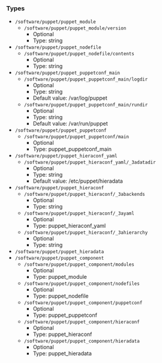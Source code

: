 
### Types

 - `/software/puppet/puppet_module`
    - `/software/puppet/puppet_module/version`
        - Optional
        - Type: string
 - `/software/puppet/puppet_nodefile`
    - `/software/puppet/puppet_nodefile/contents`
        - Optional
        - Type: string
 - `/software/puppet/puppet_puppetconf_main`
    - `/software/puppet/puppet_puppetconf_main/logdir`
        - Optional
        - Type: string
        - Default value: /var/log/puppet
    - `/software/puppet/puppet_puppetconf_main/rundir`
        - Optional
        - Type: string
        - Default value: /var/run/puppet
 - `/software/puppet/puppet_puppetconf`
    - `/software/puppet/puppet_puppetconf/main`
        - Optional
        - Type: puppet_puppetconf_main
 - `/software/puppet/puppet_hieraconf_yaml`
    - `/software/puppet/puppet_hieraconf_yaml/_3adatadir`
        - Optional
        - Type: string
        - Default value: /etc/puppet/hieradata
 - `/software/puppet/puppet_hieraconf`
    - `/software/puppet/puppet_hieraconf/_3abackends`
        - Optional
        - Type: string
    - `/software/puppet/puppet_hieraconf/_3ayaml`
        - Optional
        - Type: puppet_hieraconf_yaml
    - `/software/puppet/puppet_hieraconf/_3ahierarchy`
        - Optional
        - Type: string
 - `/software/puppet/puppet_hieradata`
 - `/software/puppet/puppet_component`
    - `/software/puppet/puppet_component/modules`
        - Optional
        - Type: puppet_module
    - `/software/puppet/puppet_component/nodefiles`
        - Optional
        - Type: puppet_nodefile
    - `/software/puppet/puppet_component/puppetconf`
        - Optional
        - Type: puppet_puppetconf
    - `/software/puppet/puppet_component/hieraconf`
        - Optional
        - Type: puppet_hieraconf
    - `/software/puppet/puppet_component/hieradata`
        - Optional
        - Type: puppet_hieradata

